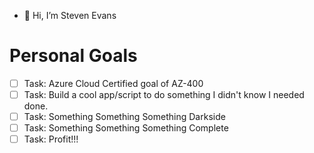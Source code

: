 - 👋 Hi, I’m Steven Evans

# Personal Goals

- [ ] Task:  Azure Cloud Certified goal of AZ-400
- [ ] Task:  Build a cool app/script to do something I didn't know I needed done.
- [ ] Task:  Something Something Something Darkside
- [ ] Task:  Something Something Something Complete
- [ ] Task:  Profit!!!
